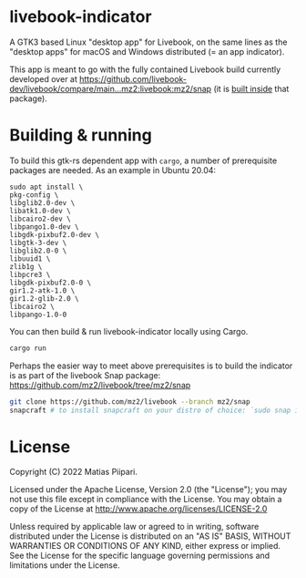 # livebook-indicator

A GTK3 based Linux "desktop app" for Livebook, on the same lines as the "desktop apps" for macOS and Windows distributed (= an app indicator).

This app is meant to go with the fully contained Livebook build currently developed over at https://github.com/livebook-dev/livebook/compare/main...mz2:livebook:mz2/snap (it is [built inside](https://github.com/mz2/livebook/blob/mz2/snap/snap/snapcraft.yaml#L30-L33) that package).

# Building & running

To build this gtk-rs dependent app with `cargo`, a number of prerequisite packages are needed. As an example in Ubuntu 20.04:

```
sudo apt install \
pkg-config \
libglib2.0-dev \
libatk1.0-dev \
libcairo2-dev \
libpango1.0-dev \
libgdk-pixbuf2.0-dev \
libgtk-3-dev \
libglib2.0-0 \
libuuid1 \
zlib1g \
libpcre3 \
libgdk-pixbuf2.0-0 \
gir1.2-atk-1.0 \
gir1.2-glib-2.0 \
libcairo2 \
libpango-1.0-0
```

You can then build & run livebook-indicator locally using Cargo.

```bash
cargo run
```

Perhaps the easier way to meet above prerequisites is to build the indicator is as part of the livebook Snap package: https://github.com/mz2/livebook/tree/mz2/snap

```bash
git clone https://github.com/mz2/livebook --branch mz2/snap
snapcraft # to install snapcraft on your distro of choice: `sudo snap install snapcraft --classic`
```

# License

Copyright (C) 2022 Matias Piipari.

Licensed under the Apache License, Version 2.0 (the "License"); you may not use this file except in compliance with the License. You may obtain a copy of the License at http://www.apache.org/licenses/LICENSE-2.0

Unless required by applicable law or agreed to in writing, software distributed under the License is distributed on an "AS IS" BASIS, WITHOUT WARRANTIES OR CONDITIONS OF ANY KIND, either express or implied. See the License for the specific language governing permissions and limitations under the License.

```

```
